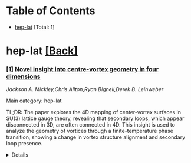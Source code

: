 <div id=toc></div>

# Table of Contents

- [hep-lat](#hep-lat) [Total: 1]


<div id='hep-lat'></div>

# hep-lat [[Back]](#toc)

### [1] [Novel insight into centre-vortex geometry in four dimensions](https://arxiv.org/abs/2507.17200)
*Jackson A. Mickley,Chris Allton,Ryan Bignell,Derek B. Leinweber*

Main category: hep-lat

TL;DR: The paper explores the 4D mapping of center-vortex surfaces in SU(3) lattice gauge theory, revealing that secondary loops, which appear disconnected in 3D, are often connected in 4D. This insight is used to analyze the geometry of vortices through a finite-temperature phase transition, showing a change in vortex structure alignment and secondary loop presence.


<details>
  <summary>Details</summary>
Motivation: The motivation is to understand the role and origin of secondary loops in the center-vortex structure, which appear separate from the main percolating cluster in three-dimensional visualizations, by mapping them out in four dimensions within the framework of SU(3) lattice gauge theory.

Method: The method involves identifying and analyzing 'connected' or 'disconnected' secondary loops with respect to the vortex sheet in four dimensions, as well as studying the evolution of the center-vortex geometry through the finite-temperature phase transition, including the analysis of novel quantities such as the four-dimensional density of secondary sheets and their sizes.

Result: At low temperatures, most secondary loops are found to be part of the same percolating sheet in four dimensions, while above the phase transition, the vortex structure aligns with the temporal dimension, and connected secondary loops become rare due to the absence of curvature orthogonal to the temporal dimension.

Conclusion: The conclusion is that the four-dimensional analysis of center-vortex surfaces provides new insights into the connectivity and evolution of the vortex geometry, particularly through the finite-temperature phase transition, and highlights the importance of considering the full 4D structure for a complete understanding of these phenomena.

Abstract: Centre-vortex surfaces are mapped out in four dimensions within the framework
of SU(3) lattice gauge theory to understand the role of secondary loops that
develop in three-dimensional visualisations of centre-vortex structure,
appearing separate from the percolating cluster. Loops that initially appear
disconnected in three-dimensional slices can originate from the same connected
surface in four dimensions depending on the surface's curvature. For the first
time, these secondary loops are identified as "connected" or "disconnected"
with respect to the vortex sheet, allowing new insight into the evolution of
centre-vortex geometry through the finite-temperature phase transition. At low
temperatures, we find that secondary loops of any length primarily lie in the
same sheet percolating the four-dimensional volume. Only a handful of small
secondary sheets disconnected from the percolating sheet are identified. Above
the phase transition, the vortex structure is still found to be dominated by a
single large sheet but one that has aligned with the temporal dimension. With
the near absence of any curvature orthogonal to the temporal dimension,
connected secondary loops become vanishingly rare. Other novel quantities, such
as the four-dimensional density of secondary sheets and the sheet sizes
themselves, are analysed to build a complete picture of centre-vortex geometry
in four dimensions.

</details>
